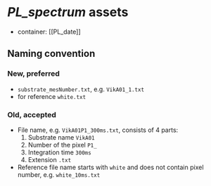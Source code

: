 # *PL_spectrum* assets
- container: [[PL_date]]

## Naming convention
### New, preferred
- `substrate_mesNumber.txt`, e.g. `VikA01_1.txt`
- for reference `white.txt`

### Old, accepted
- File name, e.g. `VikA01P1_300ms.txt`, consists of 4 parts:
	1. Substrate name `VikA01`
	2. Number of the pixel `P1_`
	3. Integration time `300ms`
	4. Extension `.txt`
- Reference file name starts with `white` and does not contain pixel number, e.g. `white_10ms.txt`

